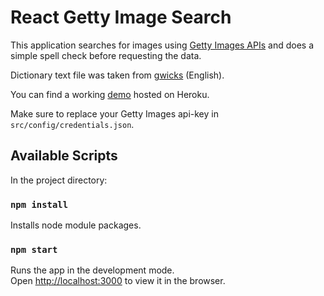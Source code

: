# React Getty Image Search

This application searches for images using [Getty Images APIs](http://developers.gettyimages.com/docs/) and does a simple spell check before requesting the data.

Dictionary text file was taken from [gwicks](http://www.gwicks.net/dictionaries.htm) (English).

You can find a working [demo](https://pn-getty-image-search.herokuapp.com/) hosted on Heroku.<br>

Make sure to replace your Getty Images api-key in `src/config/credentials.json`.

## Available Scripts

In the project directory:

### `npm install`

Installs node module packages.

### `npm start`

Runs the app in the development mode.<br>
Open [http://localhost:3000](http://localhost:3000) to view it in the browser.




